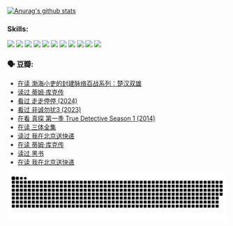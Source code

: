 
[![Anurag's github stats](https://github-readme-stats.vercel.app/api?username=w940853815)](https://github.com/anuraghazra/github-readme-stats)

### Skills:

<code><img height="32" src="https://cdn.jsdelivr.net/npm/simple-icons@v5/icons/python.svg"></code>
<code><img height="32" src="https://cdn.jsdelivr.net/npm/simple-icons@v5/icons/javascript.svg"></code>
<code><img height="32" src="https://cdn.jsdelivr.net/npm/simple-icons@v5/icons/django.svg"></code>
<code><img height="32" src="https://cdn.jsdelivr.net/npm/simple-icons@v5/icons/flask.svg"></code>
<code><img height="32" src="https://cdn.jsdelivr.net/npm/simple-icons@v5/icons/vuetify.svg"></code>
<code><img height="32" src="https://cdn.jsdelivr.net/npm/simple-icons@v5/icons/git.svg"></code>
<code><img height="32" src="https://cdn.jsdelivr.net/npm/simple-icons@v5/icons/docker.svg"></code>
<code><img height="32" src="https://cdn.jsdelivr.net/npm/simple-icons@v5/icons/postgresql.svg"></code>
<code><img height="32" src="https://cdn.jsdelivr.net/npm/simple-icons@v5/icons/elasticsearch.svg"></code>
<code><img height="32" src="https://cdn.jsdelivr.net/npm/simple-icons@v5/icons/macos.svg"></code>
<code><img height="32" src="https://cdn.jsdelivr.net/npm/simple-icons@v5/icons/linux.svg"></code>

### 🗣 豆瓣:

<!-- DOUBAN-ACTIVITIES:START -->
- [在读 渤海小吏的封建脉络百战系列：楚汉双雄](https://www.douban.com/people/136069238/status/4700950146/?_i=24940940)
- [读过 蒂姆·库克传](https://www.douban.com/people/136069238/status/4700949869/?_i=24940940)
- [看过 走走停停‎ (2024)](https://www.douban.com/people/136069238/status/4684430230/?_i=24940940)
- [看过 非诚勿扰3‎ (2023)](https://www.douban.com/people/136069238/status/4676324100/?_i=24940940)
- [在看 真探 第一季 True Detective Season 1‎ (2014)](https://www.douban.com/people/136069238/status/4673382852/?_i=24940940)
- [在读 三体全集](https://www.douban.com/people/136069238/status/4672842521/?_i=24940940)
- [读过 我在北京送快递](https://www.douban.com/people/136069238/status/4672842036/?_i=24940940)
- [在读 蒂姆·库克传](https://www.douban.com/people/136069238/status/4663517053/?_i=24940940)
- [读过 黑书](https://www.douban.com/people/136069238/status/4663516022/?_i=24940940)
- [在读 我在北京送快递](https://www.douban.com/people/136069238/status/4658098365/?_i=24940940)
<!-- DOUBAN-ACTIVITIES:END -->


![Snake animation](https://raw.githubusercontent.com/w940853815/w940853815/output/github-contribution-grid-snake.svg)

<!--
**w940853815/w940853815** is a ✨ _special_ ✨ repository because its `README.md` (this file) appears on your GitHub profile.

Here are some ideas to get you started:

- 🔭 I’m currently working on ...
- 🌱 I’m currently learning ...
- 👯 I’m looking to collaborate on ...
- 🤔 I’m looking for help with ...
- 💬 Ask me about ...
- 📫 How to reach me: ...
- 😄 Pronouns: ...
- ⚡ Fun fact: ...
-->
